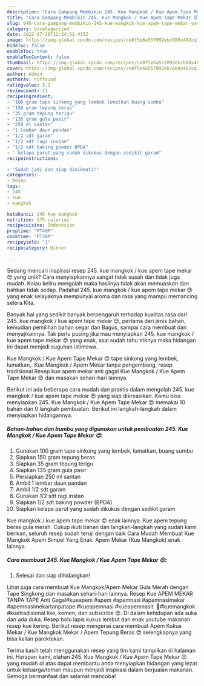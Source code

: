```yaml
---
description: "Cara Gampang Membikin 245. Kue Mangkok / Kue Apem Tape Mekar 😍 yang Bisa Manjain Lidah"
title: "Cara Gampang Membikin 245. Kue Mangkok / Kue Apem Tape Mekar 😍 yang Bisa Manjain Lidah"
slug: 946-cara-gampang-membikin-245-kue-mangkok-kue-apem-tape-mekar-yang-bisa-manjain-lidah
category: Uncategorized
date: 2022-07-28T12:34:51.433Z
image: https://img-global.cpcdn.com/recipes/ce0f5e6a557092eb/680x482cq70/245-kue-mangkok-kue-apem-tape-mekar-foto-resep-utama.jpg
hideToc: false
enableToc: true
enableTocContent: false
thumbnail: https://img-global.cpcdn.com/recipes/ce0f5e6a557092eb/680x482cq70/245-kue-mangkok-kue-apem-tape-mekar-foto-resep-utama.jpg
cover: https://img-global.cpcdn.com/recipes/ce0f5e6a557092eb/680x482cq70/245-kue-mangkok-kue-apem-tape-mekar-foto-resep-utama.jpg
author: Admin
authorAv: notfound
ratingvalue: 3.1
reviewcount: 11
recipeingredient:
- "100 gram tape sinkong yang lembek lumatkan buang sumbu"
- "150 gram tepung beras"
- "35 gram tepung terigu"
- "135 gram gula pasir"
- "250 ml santan"
- "1 lembar daun pandan"
- "1/2 sdt garam"
- "1/2 sdt ragi instan"
- "1/2 sdt baking powder BPDA"
- " kelapa parut yang sudah dikukus dengan sedikit garam"
recipeinstructions:

- "Sudah jadi dan siap dinikmati!"
categories:
- Resep
tags:
- 245
- kue
- mangkok

katakunci: 245 kue mangkok 
nutrition: 175 calories
recipecuisine: Indonesian
preptime: "PT40M"
cooktime: "PT38M"
recipeyield: "1"
recipecategory: Dinner

---
```





Sedang mencari inspirasi resep 245. kue mangkok / kue apem tape mekar 😍 yang unik? Cara menyiapkannya sangat tidak susah dan tidak juga mudah. Kalau keliru mengolah maka hasilnya tidak akan memuaskan dan bahkan tidak sedap. Padahal 245. kue mangkok / kue apem tape mekar 😍 yang enak selayaknya mempunyai aroma dan rasa yang mampu memancing selera Kita.





Banyak hal yang sedikit banyak berpengaruh terhadap kualitas rasa dari 245. kue mangkok / kue apem tape mekar 😍, pertama dari jenis bahan, kemudian pemilihan bahan segar dan Bagus, sampai cara membuat dan menyajikannya. Tak perlu pusing jika mau menyiapkan 245. kue mangkok / kue apem tape mekar 😍 yang enak,      asal sudah tahu triknya maka hidangan ini dapat menjadi suguhan istimewa.














Kue Mangkok / Kue Apem Tape Mekar 😍 tape sinkong yang lembek, lumatkan,. Kue Mangkok / Apem Mekar tanpa pengembang, resep tradisional Resep kue apem mekar anti gagal Kue Mangkok / Kue Apem Tape Mekar 😍 dan masakan sehari-hari lainnya.






Berikut ini ada beberapa cara mudah dan praktis dalam mengolah 245. kue mangkok / kue apem tape mekar 😍 yang siap dikreasikan. Kamu bisa menyiapkan 245. Kue Mangkok / Kue Apem Tape Mekar 😍 memakai 10 bahan dan 0 langkah pembuatan. Berikut ini langkah-langkah dalam menyiapkan hidangannya.

<!--inarticleads1-->

##### Bahan-bahan dan bumbu yang digunakan untuk pembuatan 245. Kue Mangkok / Kue Apem Tape Mekar 😍:

1. Gunakan 100 gram tape sinkong yang lembek, lumatkan, buang sumbu
1. Siapkan 150 gram tepung beras
1. Siapkan 35 gram tepung terigu
1. Siapkan 135 gram gula pasir
1. Persiapkan 250 ml santan
1. Ambil 1 lembar daun pandan
1. Ambil 1/2 sdt garam
1. Gunakan 1/2 sdt ragi instan
1. Siapkan 1/2 sdt baking powder (BPDA)
1. Siapkan  kelapa parut yang sudah dikukus dengan sedikit garam


Kue mangkok / kue apem tape mekar 😍 enak lainnya. Kue apem tepung beras gula merah. Cukup ikuti bahan dan langkah-langkah yang sudah kami berikan, seluruh resep sudah teruji dengan baik Cara Mudah Membuat Kue Mangkok Apem Simpel Yang Enak. Apem Mekar (Kue Mangkok) enak lainnya. 

<!--inarticleads2-->

##### Cara membuat 245. Kue Mangkok / Kue Apem Tape Mekar 😍:


1. Selesai dan siap dihidangkan!

Lihat juga cara membuat Kue Mangkok/Apem Mekar Gula Merah dengan Tape Singkong dan masakan sehari-hari lainnya. Resep Kue APEM MEKAR TANPA TAPE Anti Gagal#kueapem #apem #apemnasi #apemnasimekar #apemnasimekartanpatape #kueapemnasi #kueapemnasit. 🤩#kuemangkok #kuetradisional like, komen, dan subscribe 😍. Di dalam kehidupan ada suka dan ada duka. Resep bolu lapis kukus lembut dan enak youtube makanan resep kue kering. Berikut resep mengenai cara membuat Apem Kukus Mekar / Kue Mangkok Mekar / Apem Tepung Beras 😍 selengkapnya yang bisa kalian parektekan. 

Terima kasih telah menggunakan resep yang tim kami tampilkan di halaman ini. Harapan kami, olahan 245. Kue Mangkok / Kue Apem Tape Mekar 😍 yang mudah di atas dapat membantu anda menyiapkan hidangan yang lezat untuk keluarga/teman maupun menjadi inspirasi dalam berjualan makanan. Semoga bermanfaat dan selamat mencoba!
